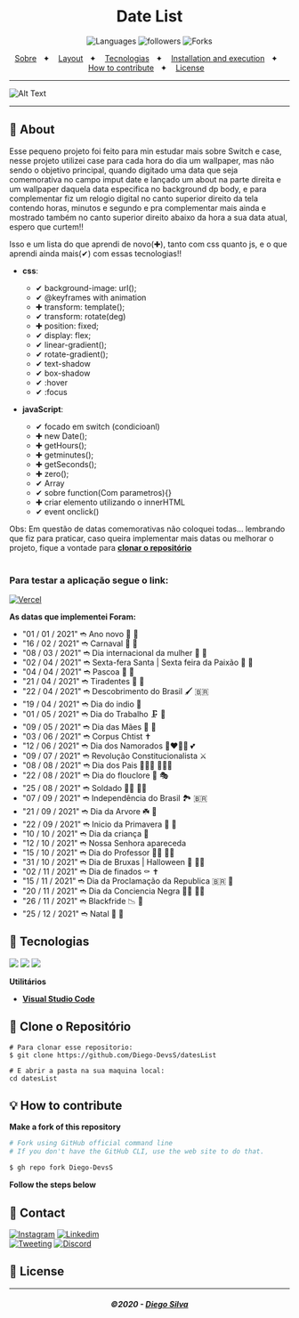 <h1 align="center">
  Date List
</h1>
<div align="center">
	
![Languages](https://img.shields.io/github/languages/count/Diego-DevsS/datesList?style=social)
![followers](https://img.shields.io/github/followers/Diego-DevsS?style=social)
![Forks](https://img.shields.io/github/forks/Diego-DevsS/datesList?style=social)
</div>

<p align="center">
  <a href="#-About">Sobre</a>&nbsp;&nbsp;&nbsp;✦&nbsp;&nbsp;&nbsp;
  <a href="#-Layout">Layout</a>&nbsp;&nbsp;&nbsp;✦&nbsp;&nbsp;&nbsp;
  <a href="#-Tecnologias">Tecnologias</a>&nbsp;&nbsp;&nbsp;✦&nbsp;&nbsp;&nbsp;
  <a href="#-Clone-o-Repositório">Installation and execution</a>&nbsp;&nbsp;&nbsp;✦&nbsp;&nbsp;&nbsp;
  <a href="#-How-to-contribute">How to contribute</a>&nbsp;&nbsp;&nbsp;✦&nbsp;&nbsp;&nbsp;
  <a href="#-License">License</a>&nbsp;&nbsp;&nbsp;
</p>

---

![Alt Text](.github/listDate.gif)

---

## 📃 **About**

Esse pequeno projeto foi feito para min estudar mais sobre Switch e case,
nesse projeto utilizei case para cada hora do dia um wallpaper, mas não sendo o objetivo principal, 
quando digitado uma data que seja comemorativa no campo imput date e lançado um about na parte direita e 
um wallpaper daquela data especifica no background dp body, e para complementar fiz um relogio digital no canto superior direito da tela
contendo horas, minutos e segundo e pra complementar mais ainda e mostrado também no canto superior direito abaixo da hora a sua data atual, espero que curtem!!

Isso e um lista do que aprendi de novo(✚), tanto com css quanto js, e o que aprendi ainda mais(✔) com essas tecnologias!!

- **css**:
	- ✔ background-image: url();
   	- ✔ @keyframes with animation
	- ✚ transform: template();
	- ✔ transform: rotate(deg)
	- ✚ position: fixed;
	- ✔ display: flex;
	- ✔ linear-gradient();
	- ✔ rotate-gradient();
	- ✔ text-shadow
	- ✔ box-shadow
	- ✔ :hover
	- ✔ :focus
	
- **javaScript**:
	- ✔ focado em switch (condicioanl)
	- ✚ new Date();
	- ✚ getHours();
	- ✚ getminutes();
	- ✚ getSeconds();
	- ✚ zero();
	- ✔ Array
	- ✔ sobre function(Com parametros){}
	- ✚ criar elemento utilizando o innerHTML
	- ✔ event onclick()

Obs: Em questão de datas comemorativas não coloquei todas... lembrando que fiz para praticar, caso queira implementar mais datas ou melhorar o projeto, fique a vontade para [**clonar o repositório**](#-Clone-o-Repositório)
<br/><br/>

### Para testar a aplicação segue o link:

[![Vercel](https://img.shields.io/static/v1?label=&message=VERCEL&color=black&style=for-the-badge&logo=VERCEL)](https://dates-list.vercel.app/)

**As datas que implementei Foram:**
- "01 / 01 / 2021" ➬ Ano novo 🎉 🧨
- "16 / 02 / 2021" ➬ Carnaval 🎉 🥳
- "08 / 03 / 2021" ➬ Dia internacional da mulher 👧 🦸
- "02 / 04 / 2021" ➬ Sexta-fera Santa | Sexta feira da Paixão 🎉 🙏
- "04 / 04 / 2021" ➬ Pascoa 🐇 🥚
- "21 / 04 / 2021" ➬ Tiradentes 🦷 🚩
- "22 / 04 / 2021" ➬ Descobrimento do Brasil 🖌 🇧🇷
- "19 / 04 / 2021" ➬ Dia do indio  🏹
- "01 / 05 / 2021" ➬ Dia do Trabalho 🗜 🔩
- "09 / 05 / 2021" ➬ Dia das Mães 🤰 🤱
- "03 / 06 / 2021" ➬ Corpus Chtist ✝️
- "12 / 06 / 2021" ➬ Dia dos Namorados 👩‍❤️‍💋‍👨 💕
- "09 / 07 / 2021" ➬ Revolução Constitucionalista  ⚔
- "08 / 08 / 2021" ➬ Dia dos Pais 👩‍👧‍👦 👩‍👧‍👦
- "22 / 08 / 2021" ➬ Dia do flouclore 🥁 🎭
- "25 / 08 / 2021" ➬ Soldado 👨‍✈️ 👮‍♀
- "07 / 09 / 2021" ➬ Independência do Brasil 🏞️ 🇧🇷
- "21 / 09 / 2021" ➬ Dia da Arvore ☘️ 🌳
- "22 / 09 / 2021" ➬ Inicio da Primavera 🌺 🍄
- "10 / 10 / 2021" ➬ Dia da criança 👶
- "12 / 10 / 2021" ➬ Nossa Senhora apareceda
- "15 / 10 / 2021" ➬ Dia do Professor 👨‍🏫 👩‍🏫
- "31 / 10 / 2021" ➬ Dia de Bruxas | Halloween 🎃 🧙‍♀️
- "02 / 11 / 2021" ➬ Dia de finados ⚰️ ✝️
- "15 / 11 / 2021" ➬ Dia da Proclamação da Republica 🇧🇷 📜
- "20 / 11 / 2021" ➬ Dia da Conciencia Negra 👧🏿 🧒🏿
- "26 / 11 / 2021" ➬ Blackfride 📉 📢
- "25 / 12 / 2021" ➬ Natal 🎅 🎑

## 🔨 **Tecnologias**

<img src="https://img.shields.io/github/languages/top/Diego-DevsS/datesList?color=red&label=HTML&logo=HTML5&style=for-the-badge"/>
<img src="https://img.shields.io/github/languages/top/Diego-DevsS/datesList?color=blue&label=CSS&logo=CSS3&style=for-the-badge"/>
<img src="https://img.shields.io/github/languages/top/Diego-DevsS/datesList?color=yellow&label=JAVASCRIPT&logo=javascript&style=for-the-badge"/>


**Utilitários**

- [**Visual Studio Code**](https://code.visualstudio.com/)

## 🚀 **Clone o Repositório**

```
# Para clonar esse repositorio:
$ git clone https://github.com/Diego-DevsS/datesList

# E abrir a pasta na sua maquina local:
cd datesList

```

## 💡 **How to contribute**

**Make a fork of this repository**

```bash
# Fork using GitHub official command line
# If you don't have the GitHub CLI, use the web site to do that.

$ gh repo fork Diego-DevsS
```

**Follow the steps below**


## 📲 **Contact**

[![Instagram](https://img.shields.io/static/v1?label=&message=Instagram&color=white&style=for-the-badge&logo=INSTAGRAM)](https://www.instagram.com/dcdevs/)
[![Linkedim](https://img.shields.io/static/v1?label=&message=Linkedinm&color=blue&style=for-the-badge&logo=LINKEDIN)](https://www.linkedin.com/in/diego-c-silva-487b171a5/)<br>
[![Tweeting](https://img.shields.io/twitter/url/http/shields.io.svg?style=social)](https://twitter.com/DiegoSi06829718)
[![Discord](https://img.shields.io/static/v1?label=&message=D❦•Devs•❦|7498&color=blue&style=-badge&logo=Discord)]()



## 📝 **License**


---

<h5 align="center">
  &copy;2020 - <a href="https://github.com/Diego-DevsS/">Diego Silva</a>
</h5>

